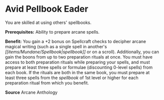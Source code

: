 ﻿---
cssclass: [feats]

---
# Avid Pellbook Eader

You are skilled at using others' spellbooks.

**Prerequisites:** Ability to prepare arcane spells.

**Benefit:** You gain a +2 bonus on Spellcraft checks to decipher arcane magical writing (such as a single spell in another's _[[items/Mundane/Spellbook|spellbook]]_ or on a scroll). Additionally, you can gain the boons from up to two preparation rituals at once. You must have access to both preparation rituals while preparing your spells, and must prepare at least three spells or formulae (discounting 0-level spells) from each book. If the rituals are both in the same book, you must prepare at least three spells from the _spellbook_ of 1st level or higher for each preparation ritual from which you benefit.

**Source** Arcane Anthology